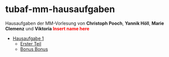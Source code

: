 # tubaf-mm-hausaufgaben
Hausaufgaben der MM-Vorlesung von <strong>Christoph Pooch</strong>, <strong>Yannik Höll</strong>, <strong>Marie Clemenz</strong> und <strong>Viktoria <strong style="color: red;">Insert name here</strong></strong>

- [Hausaufgabe 1](https://github.com/KoKoKotlin/tubaf-mm-hausaufgaben/tree/main/ha01)
    - [Erster Teil](https://github.com/KoKoKotlin/tubaf-mm-hausaufgaben/tree/main/ha01/01) 
    - [Bonus Bonus](https://github.com/KoKoKotlin/tubaf-mm-hausaufgaben/tree/main/ha01/02)